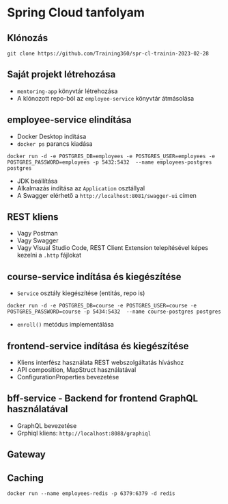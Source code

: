 # Spring Cloud tanfolyam

## Klónozás

```shell
git clone https://github.com/Training360/spr-cl-trainin-2023-02-28
```

## Saját projekt létrehozása

* `mentoring-app` könyvtár létrehozása
* A klónozott repo-ból az `employee-service` könyvtár átmásolása

## employee-service elindítása

* Docker Desktop indítása
* `docker ps` parancs kiadása

```shell
docker run -d -e POSTGRES_DB=employees -e POSTGRES_USER=employees -e POSTGRES_PASSWORD=employees -p 5432:5432  --name employees-postgres postgres
```

* JDK beállítása
* Alkalmazás indítása az `Application` osztállyal
* A Swagger elérhető a `http://localhost:8081/swagger-ui` címen

## REST kliens

* Vagy Postman
* Vagy Swagger 
* Vagy Visual Studio Code, REST Client Extension telepítésével képes kezelni a `.http` fájlokat

## course-service indítása és kiegészítése

* `Service` osztály kiegészítése (entitás, repo is)

```shell
docker run -d -e POSTGRES_DB=course -e POSTGRES_USER=course -e POSTGRES_PASSWORD=course -p 5434:5432  --name course-postgres postgres
```

* `enroll()` metódus implementálása

## frontend-service indítása és kiegészítése

* Kliens interfész használata REST webszolgáltatás híváshoz
* API composition, MapStruct használatával
* ConfigurationProperties bevezetése

## bff-service - Backend for frontend GraphQL használatával

* GraphQL bevezetése
* Grphiql kliens: `http://localhost:8088/graphiql`

## Gateway

## Caching

```shell
docker run --name employees-redis -p 6379:6379 -d redis
```